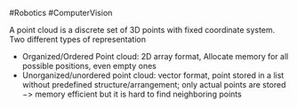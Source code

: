 #Robotics #ComputerVision 

A point cloud is a discrete set of 3D points with fixed coordinate system.
Two different types of representation
- Organized/Ordered Point cloud: 2D array format, Allocate memory for all possible positions, even empty ones
- Unorganized/unordered point cloud: vector format, point stored in a list without predefined structure/arrangement; only actual points are stored $->$ memory efficient but it is hard to find neighboring points